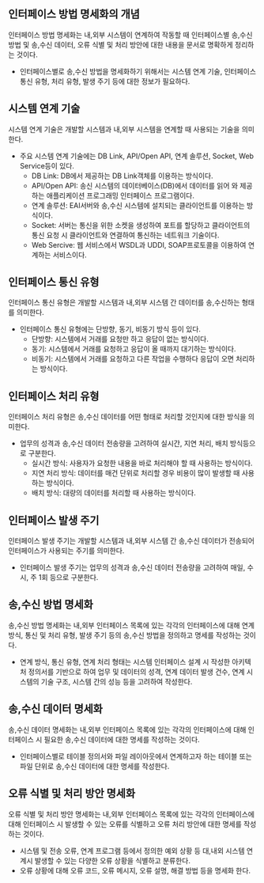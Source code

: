## 인터페이스 방법 명세화의 개념

인터페이스 방법 명세화는 내,외부 시스템이 연계하여 작동할 때 인터페이스별 송,수신 방법 및 송,수신 데이터, 오류 식별 및 처리 방안에 대한 내용을 문서로 명확하게 정리하는 것이다.

- 인터페이스별로 송,수신 방법을 명세화하기 위해서는 시스템 연계 기술, 인터페이스 통신 유형, 처리 유형, 발생 주기 등에 대한 정보가 필요하다.

## 시스템 연계 기술

시스템 연계 기술은 개발할 시스템과 내,외부 시스템을 연계할 때 사용되는 기술을 의미한다.

- 주요 시스템 연계 기술에는 DB Link, API/Open API, 연계 솔루션, Socket, Web Service등이 있다.
  - DB Link: DB에서 제공하는 DB Link객체를 이용하는 방식이다.
  - API/Open API: 송신 시스템의 데이터베이스(DB)에서 데이터를 읽어 와 제공하는 애플리케이션 프로그래밍 인터페이스 프로그램이다.
  - 연계 솔루션: EAI서버와 송,수신 시스템에 설치되는 클라이언트를 이용하는 방식이다.
  - Socket: 서버는 통신을 위한 소켓을 생성하여 포트를 할당하고 클라이언트의 통신 요청 시 클라이언트와 연결하여 통신하는 네트워크 기술이다.
  - Web Sercive: 웹 서비스에서 WSDL과 UDDI, SOAP프로토콜을 이용하여 연계하는 서비스이다.
 
## 인터페이스 통신 유형

인터페이스 통신 유형은 개발할 시스템과 내,외부 시스템 간 데이터를 송,수신하는 형태를 의미한다.

- 인터페이스 통신 유형에는 단방향, 동기, 비동기 방식 등이 있다.
  - 단방향: 시스템에서 거래를 요청만 하고 응답이 없는 방식이다.
  - 동기: 시스템에서 거래를 요청하고 응답이 올 때까지 대기하는 방식이다.
  - 비동기: 시스템에서 거래를 요청하고 다른 작업을 수행하다 응답이 오면 처리하는 방식이다.

## 인터페이스 처리 유형

인터페이스 처리 유형은 송,수신 데이터를 어떤 형태로 처리할 것인지에 대한 방식을 의미한다.

- 업무의 성격과 송,수신 데이터 전송량을 고려하여 실시간, 지연 처리, 배치 방식등으로 구분한다.
  - 실시간 방식: 사용자가 요청한 내용을 바로 처리해야 할 때 사용하는 방식이다.
  - 지연 처리 방식: 데이터를 매건 단위로 처리할 경우 비용이 많이 발생할 때 사용하는 방식이다.
  - 배치 방식: 대량의 데이터를 처리할 때 사용하는 방식이다.
 
## 인터페이스 발생 주기

인터페이스 발생 주기는 개발할 시스템과 내,외부 시스템 간 송,수신 데이터가 전송되어 인터페이스가 사용되는 주기를 의미한다.

- 인터페이스 발생 주기는 업무의 성격과 송,수신 데이터 전송량을 고려하여 매일, 수시, 주 1회 등으로 구분한다.

## 송,수신 방법 명세화

송,수신 방법 명세화는 내,외부 인터페이스 목록에 있는 각각의 인터페이스에 대해 연계 방식, 통신 및 처리 유형, 발생 주기 등의 송,수신 방법을 정의하고 명세를 작성하는 것이다.

- 연계 방식, 통신 유형, 연계 처리 형태는 시스템 인터페이스 설계 시 작성한 아키텍처 정의서를 기반으로 하여 업무 및 데이터의 성격, 연계 데이터 발생 건수, 연계 시스템의 기술 구조, 시스템 간의 성능 등을 고려하여 작성한다.

## 송,수신 데이터 명세화

송,수신 데이터 명세화는 내,외부 인터페이스 목록에 있는 각각의 인터페이스에 대해 인터페이스 시 필요한 송,수신 데이터에 대한 명세를 작성하는 것이다.

- 인터페이스별로 테이블 정의서와 파일 레이아웃에서 연계하고자 하는 테이블 또는 파일 단위로 송,수신 데이터에 대한 명세를 작성한다.

## 오류 식별 및 처리 방안 명세화

오류 식별 및 처리 방안 명세화는 내,외부 인터페이스 목록에 있는 각각의 인터페이스에 대해 인터페이스 시 발생할 수 있는 오류를 식별하고 오류 처리 방안에 대한 명세를 작성하는 것이다.

- 시스템 및 전송 오류, 연계 프로그램 등에서 정의한 예외 상황 등 대,내외 시스템 연계시 발생할 수 있는 다양한 오류 상황을 식별하고 분류한다.
- 오류 상황에 대해 오류 코드, 오류 메시지, 오류 설명, 해결 방법 등을 명세화 한다.

